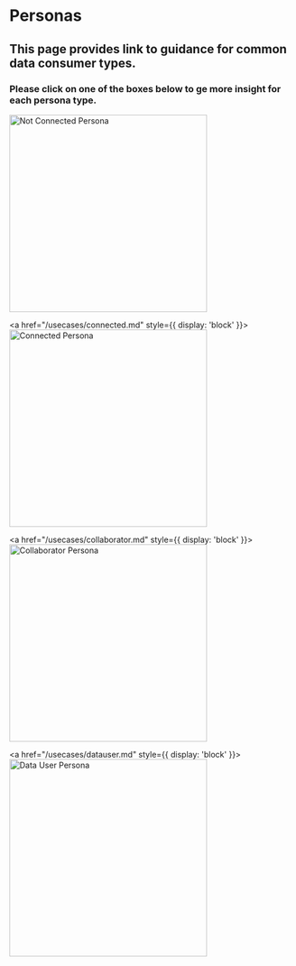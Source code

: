 # Personas
## This page provides link to guidance for common data consumer types. 
### Please click on one of the boxes below to ge more insight for each persona type.

<centre> 
<div
  style={{
    display: 'grid',
    gridTemplateColumns: '1fr 1fr',
    gap: '16px',
    justifyItems: 'center', // Optional: centers images in each column
  }}
>
  <a href="/usecases/not-connected.md" style={{ display: 'block' }}>
    <img
      src="https://github.com/user-attachments/assets/ec21157a-55a5-4313-80f6-4071bd09e4c8"
      alt="Not Connected Persona"
      width="350"
    />
  </a>

  <a href="/usecases/connected.md" style={{ display: 'block' }}>
    <img
      src="https://github.com/user-attachments/assets/7848665e-8559-4ded-9554-28c19d556027"
      alt="Connected Persona"
      width="350"
    />
  </a>

  <a href="/usecases/collaborator.md" style={{ display: 'block' }}>
    <img
      src="https://github.com/user-attachments/assets/3f8ae500-c899-4e98-a965-a440b6bfa494"
      alt="Collaborator Persona"
      width="350"
    />
  </a>

  <a href="/usecases/datauser.md" style={{ display: 'block' }}>
    <img
      src="https://github.com/user-attachments/assets/cb79f0b6-6aa2-4e6c-afc4-7e3ffc5a8338"
      alt="Data User Persona"
      width="350"
    />
  </a>
</div>
</centre>
